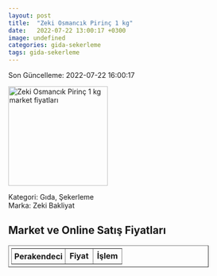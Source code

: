 ```yaml
---
layout: post
title:  "Zeki Osmancık Pirinç 1 kg"
date:   2022-07-22 13:00:17 +0300
image: undefined
categories: gida-sekerleme
tags: gida-sekerleme
---
```


Son Güncelleme: 2022-07-22 16:00:17

<img src="undefined" width="200" alt="Zeki Osmancık Pirinç 1 kg market fiyatları" />

Kategori: Gıda, Şekerleme
<br />
Marka: Zeki Bakliyat

<h2>Market ve Online Satış Fiyatları</h2>

<table border="1" style="padding: 5px;width:80%;">
  <tr>
    <td style="padding: 5px;"><strong>Perakendeci</strong></td>
    <td><strong>Fiyat</strong></td>
    <td><strong>İşlem</strong></td>
  </tr>
  
</table>
